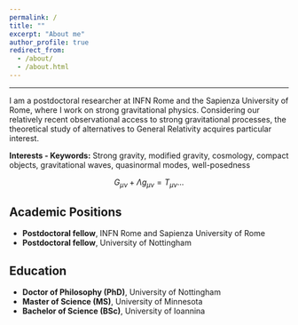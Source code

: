 ```yaml
---
permalink: /
title: ""
excerpt: "About me"
author_profile: true
redirect_from: 
  - /about/
  - /about.html
---
```



------
I am a postdoctoral researcher at INFN Rome and the Sapienza University of Rome, where I work on strong gravitational physics. Considering our relatively recent observational access to strong gravitational processes, the theoretical study of alternatives to General Relativity acquires particular interest.


**Interests - Keywords:**
Strong gravity, modified gravity, cosmology, compact objects, gravitational waves, quasinormal modes, well-posedness

$$
\begin{equation*}
G_{\mu\nu}+\Lambda g_{\mu\nu}=T_{\mu\nu}\ldots
\end{equation*}
$$

Academic Positions
------
- **Postdoctoral fellow**, INFN Rome and Sapienza University of Rome
- **Postdoctoral fellow**, University of Nottingham

Education
------
- <span style="list-style-type: none;"><i class="fas fa-fw fa-graduation-cap"></i> **Doctor of Philosophy (PhD)**, University of Nottingham </span>
- <span style="list-style-type: none;"><i class="fas fa-fw fa-graduation-cap"></i> **Master of Science (MS)**, University of Minnesota </span>
- <span style="list-style-type: none;"><i class="fas fa-fw fa-graduation-cap"></i> **Bachelor of Science (BSc)**, University of Ioannina </span>



